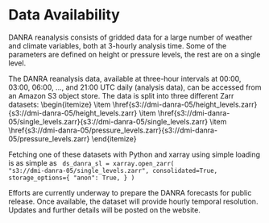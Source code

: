 # Data Availability
DANRA reanalysis consists of gridded data for a large number of weather and climate variables, both at 3-hourly analysis time. Some of the parameters are defined on height or pressure levels, the rest are on a single level.

The DANRA reanalysis data, available at three-hour intervals at 00:00, 03:00, 06:00, ..., and 21:00 UTC daily (analysis data), can be accessed from an Amazon S3 object store. The data is split into three different Zarr datasets:
\begin{itemize}
\item \href{s3://dmi-danra-05/height_levels.zarr}{s3://dmi-danra-05/height\_levels.zarr}
\item \href{s3://dmi-danra-05/single_levels.zarr}{s3://dmi-danra-05/single\_levels.zarr}
\item \href{s3://dmi-danra-05/pressure_levels.zarr}{s3://dmi-danra-05/pressure\_levels.zarr}
\end{itemize}

Fetching one of these datasets with Python and xarray using simple loading is as simple as
<code>
ds_danra_sl = xarray.open_zarr(
    "s3://dmi-danra-05/single_levels.zarr",
    consolidated=True,
    storage_options={
        "anon": True,
    }
)
</code>

Efforts are currently underway to prepare the DANRA forecasts for public release. Once available, the dataset will provide hourly temporal resolution. Updates and further details will be posted on the website.